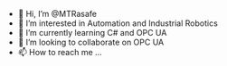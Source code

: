 - 👋 Hi, I’m @MTRasafe
- 👀 I’m interested in Automation and Industrial Robotics
- 🌱 I’m currently learning C# and OPC UA
- 💞️ I’m looking to collaborate on OPC UA
- 📫 How to reach me ...

<!---
MTRasafe/MTRasafe is a ✨ special ✨ repository because its `README.md` (this file) appears on your GitHub profile.
You can click the Preview link to take a look at your changes.
--->
